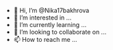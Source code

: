 - 👋 Hi, I’m @Nika17bakhrova
- 👀 I’m interested in ...
- 🌱 I’m currently learning ...
- 💞️ I’m looking to collaborate on ...
- 📫 How to reach me ...

<!---
Nika17bakhrova/Nika17bakhrova is a ✨ special ✨ repository because its `README.md` (this file) appears on your GitHub profile.
You can click the Preview link to take a look at your changes.
--->
